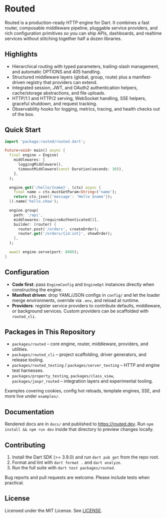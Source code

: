 # Routed

Routed is a production-ready HTTP engine for Dart. It combines a fast router, composable middleware pipeline, pluggable service providers, and rich configuration primitives so you can ship APIs, dashboards, and realtime services without stitching together half a dozen libraries.

## Highlights
- Hierarchical routing with typed parameters, trailing-slash management, and automatic OPTIONS and 405 handling.
- Structured middleware layers (global, group, route) plus a manifest-driven registry that providers can extend.
- Integrated session, JWT, and OAuth2 authentication helpers, cache/storage abstractions, and file uploads.
- HTTP/1.1 and HTTP/2 serving, WebSocket handling, SSE helpers, graceful shutdown, and request tracking.
- Observability hooks for logging, metrics, tracing, and health checks out of the box.

## Quick Start
```dart
import 'package:routed/routed.dart';

Future<void> main() async {
  final engine = Engine(
    middlewares: [
      loggingMiddleware(),
      timeoutMiddleware(const Duration(seconds: 30)),
    ],
  );

  engine.get('/hello/{name}', (ctx) async {
    final name = ctx.mustGetParam<String>('name');
    return ctx.json({'message': 'Hello $name'});
  }).name('hello.show');

  engine.group(
    path: '/api',
    middlewares: [requireAuthenticated()],
    builder: (router) {
      router.post('/orders', createOrder);
      router.get('/orders/{id:int}', showOrder);
    },
  );

  await engine.serve(port: 8080);
}
```

## Configuration
- **Code first**: pass `EngineConfig` and `EngineOpt` instances directly when constructing the engine.
- **Manifest driven**: drop YAML/JSON configs in `config/` and let the loader merge environments, override via `.env`, and reload at runtime.
- **Providers**: register service providers to contribute defaults, middleware, or background services. Custom providers can be scaffolded with `routed_cli`.

## Packages in This Repository
- `packages/routed` – core engine, router, middleware, providers, and utilities.
- `packages/routed_cli` – project scaffolding, driver generators, and release tooling.
- `packages/routed_testing` / `packages/server_testing` – HTTP and engine test harnesses.
- `packages/property_testing`, `packages/class_view`, `packages/jaspr_routed` – integration layers and experimental tooling.

Examples covering cookies, config hot reloads, template engines, SSE, and more live under `examples/`.

## Documentation
Rendered docs are in `docs/` and published to <https://routed.dev>. Run `npm install && npm run dev` inside that directory to preview changes locally.

## Contributing
1. Install the Dart SDK (>= 3.9.0) and run `dart pub get` from the repo root.
2. Format and lint with `dart format .` and `dart analyze`.
3. Run the full suite with `dart test packages/routed`.

Bug reports and pull requests are welcome. Please include tests when practical.

## License
Licensed under the MIT License. See [LICENSE](LICENSE).
